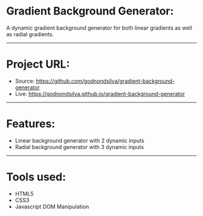 # Gradient Background Generator: 

A dynamic gradient background generator for both linear gradients as well as radial gradients.

-----------------------------------------------------

# Project URL:

- Source: https://github.com/godnondsilva/gradient-background-generator
- Live: https://godnondsilva.github.io/gradient-background-generator

-----------------------------------------------------

# Features:

- Linear background generator with 2 dynamic inputs
- Radial background generator with 3 dynamic inputs

-----------------------------------------------------

# Tools used:

- HTML5
- CSS3 
- Javascript DOM Manipulation
